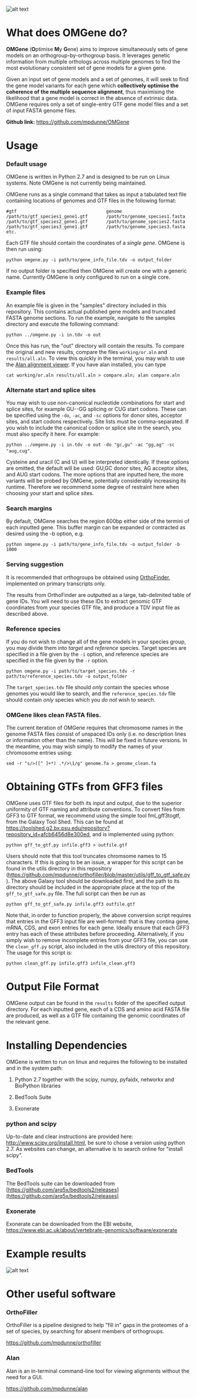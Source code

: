 ![alt text](http://empede.co.uk/imgrepos/OMGene_head.png? "OMGene logo")

What does OMGene do?
==========
**OMGene** (**O**ptimise **M**y **G**ene) aims to improve simultaneously sets of gene models on an orthogroup-by-orthogroup basis. It leverages genetic information from multiple orthologs across multiple genomes to find the most evolutionary consistent set of gene models for a given gene.

Given an input set of gene models and a set of genomes, it will seek to find the gene model variants for each gene which **collectively optimise the coherence of the multiple sequence alignment**, thus maximising the likelihood that a gene model is correct in the absence of extrinsic data. OMGene requires only a set of single-entry GTF gene model files and a set of input FASTA genome files.

**Github link:** https://github.com/mpdunne/OMGene

Usage
=====

### Default usage

OMGene is written in Python 2.7 and is designed to be run on Linux systems. Note OMGene is not currently being maintained.

OMGene runs as a single command that takes as input a tabulated text file containing locations of genomes and GTF files in the following format:

```
#gtf                                  genome
/path/to/gtf_species1_gene1.gtf       /path/to/genome_species1.fasta
/path/to/gtf_species2_gene1.gtf       /path/to/genome_species2.fasta
/path/to/gtf_species3_gene1.gtf       /path/to/genome_species3.fasta
etc.
```

Each GTF file should contain the coordinates of a *single gene*. OMGene is then run using:

`python omgene.py -i path/to/gene_info_file.tdv -o output_folder`

If no output folder is specified then OMGene will create one with a generic name. Currently OMGene is only configured to run on a single core.

### Example files

An example file is given in the "samples" directory included in this repository. This contains actual published gene models and truncated FASTA genome sections. To run the example, navigate to the samples directory and execute the following command:

`python ../omgene.py -i in.tdv -o out`

Once this has run, the "out" directory will contain the results. To compare the original and new results, compare the files `working/or.aln` and `results/all.aln`. To view this quickly in the terminal, you may wish to use the [Alan alignment viewer](https://github.com/mpdunne/alan). If you have alan installed, you can type

`cat working/or.aln results/all.aln > compare.aln; alan compare.aln`

### Alternate start and splice sites

You may wish to use non-canonical nucleotide combinations for start and splice sites, for example GU--GG splicing or CUG start codons. These can be specified using the `-do`, `-ac`, and `-sc` options for donor sites, acceptor sites, and start codons respectively. Site lists must be comma-separated. If you wish to include the canonical codon or splice site in the search, you must also specify it here. For example:

`python ../omgene.py -i in.tdv -o out -do "gc,gu" -ac "gg,ag" -sc "aug,cug"`.

Cysteine and uracil (C and U) will be interpreted identically. If these options are omitted, the default will be used: GU,GC donor sites, AG acceptor sites, and AUG start codons. The more options that are inputted here, the more variants will be probed by OMGene, potentially considerably increasing its runtime. Therefore we recommend some degree of restraint here when choosing your start and splice sites.


### Search margins

By default, OMGene searches the region 600bp either side of the termini of each inputted gene. This buffer margin can be expanded or contracted as desired using the -b option, e.g.

`python omgene.py -i path/to/gene_info_file.tdv -o output_folder -b 1000`

### Serving suggestion

It is recommended that orthogroups be obtained using [OrthoFinder](https://github.com/davidemms/OrthoFinder), implemented on primary transcripts only.

The results from OrthoFinder are outputted as a large, tab-delimited table of gene IDs. You will need to use these IDs to extract genomic GTF coordinates from your species GTF file, and produce a TDV input file as described above.

### Reference species

If you do not wish to change all of the gene models in your species group, you may divide them into *target* and *reference* species. Target species are specified in a file given by the `-i` option, and reference species are specified in the file given by the `-r` option.

`python omgene.py -i path/to/target_species.tdv -r path/to/reference_species.tdv -o output_folder`

The `target_species.tdv` file should *only* contain the species whose genomes you would like to search, and the `reference_species.tdv` file should contain *only* species which you *do not* wish to search.

### OMGene likes clean FASTA files.

The current iteration of OMGene requires that chromosome names in the genome FASTA files consist of unspaced IDs only (i.e. no description lines or information other than the name). This will be fixed in future versions. In the meantime, you may wish simply to modify the names of your chromosome entries using:

```
sed -r "s/>([^ ]+*) .*/>\1/g" genome.fa > genome_clean.fa
```

Obtaining GTFs from GFF3 files
==============================
OMGene uses GTF files for both its input and output, due to the superior uniformity of GTF naming and attribute conventions. To convert files from GFF3 to GTF format, we recommend using the simple tool fml_gff3togtf, from the Galaxy Tool Shed. This can be found at https://toolshed.g2.bx.psu.edu/repository?repository_id=afcb6456d8e300ed, and is implemented using python:

```
python gff_to_gtf.py infile.gff3 > outfile.gtf
```

Users should note that this tool truncates chromsome names to 15 characters. If this is going to be an issue, a wrapper for this script can be found in the utils directory in this repository (https://github.com/mpdunne/orthofiller/blob/master/utils/gff_to_gtf_safe.py). The above Galaxy tool should be downloaded first, and the path to its directory should be included in the appropriate place at the top of the `gff_to_gtf_safe.py` file. The full script can then be run as

```
python gff_to_gtf_safe.py infile.gff3 outfile.gtf
```

Note that, in order to function properly, the above conversion script requires that entries in the GFF3 input file are well-formed: that is they contina gene, mRNA, CDS, and exon entries for each gene. Ideally ensure that each GFF3 entry has each of these attributes before proceeding. Alternatively, if you simply wish to remove incomplete entries from your GFF3 file, you can use the `clean_gff.py` script, also included in the utils directory of this repository. The usage for this script is:

```
python clean_gff.py infile.gff3 infile_clean.gff3
```

Output File Format
==================
OMGene output can be found in the `results` folder of the specified output directory. For each inputted gene, each of a CDS and amino acid FASTA file are produced, as well as a GTF file containing the genomic coordinates of the relevant gene.

Installing Dependencies
=======================
OMGene is written to run on linux and requires the following to be installed and in the system path:

1. Python 2.7 together with the scipy, numpy, pyfaidx, networkx and BioPython libraries 

2. BedTools Suite

3. Exonerate

### python and scipy

Up-to-date and clear instructions are provided here: http://www.scipy.org/install.html, be sure to chose a version using python 2.7. As websites can change, an alternative is to search online for "install scipy".

### BedTools

The BedTools suite can be downloaded from [https://github.com/arq5x/bedtools2/releases](https://github.com/arq5x/bedtools2/releases)

### Exonerate

Exonerate can be downloaded from the EBI website, https://www.ebi.ac.uk/about/vertebrate-genomics/software/exonerate

Example results
===============

![alt text](http://empede.co.uk/imgrepos/OMGene_examples.png "OMGene examples")

Other useful software
=====================

### OrthoFiller

OrthoFiller is a pipeline designed to help "fill in" gaps in the proteomes of a set of species, by searching for absent members of orthogroups.

https://github.com/mpdunne/orthofiller

### Alan

Alan is an in-terminal command-line tool for viewing alignments without the need for a GUI.

https://github.com/mpdunne/alan

